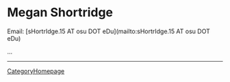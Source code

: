 # Megan Shortridge

Email: [sHortrIdge.15 AT osu DOT eDu](mailto:sHortrIdge.15 AT osu DOT eDu)

...

----
[CategoryHomepage](/src/CategoryHomepage/index.md)
